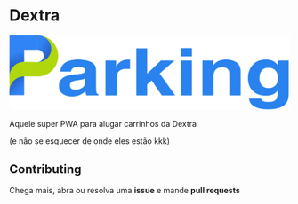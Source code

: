 # Dextra

![Dextra Parking](./public/images/logo.png)

Aquele super PWA para alugar carrinhos da Dextra

(e não se esquecer de onde eles estão kkk)


## Contributing

Chega mais, abra ou resolva uma **issue** e mande **pull requests**

